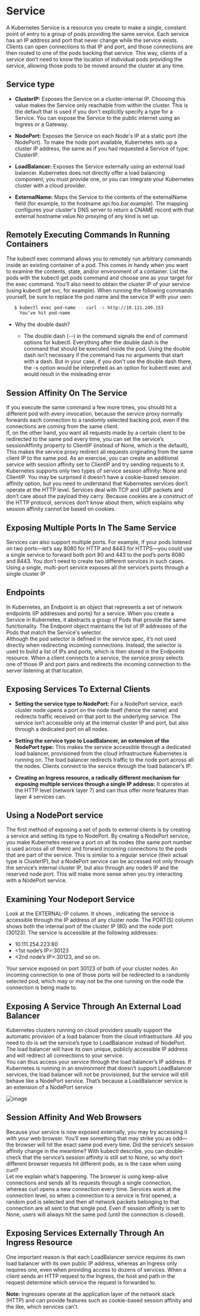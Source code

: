 # Service
A Kubernetes Service is a resource you create to make a single, constant point of
entry to a group of pods providing the same service. Each service has an IP address
and port that never change while the service exists. Clients can open connections to
that IP and port, and those connections are then routed to one of the pods backing
that service. This way, clients of a service don’t need to know the location of individual pods providing the service, allowing those pods to be moved around the cluster
at any time.

## Service type

* **ClusterIP:** Exposes the Service on a cluster-internal IP. Choosing this value makes the Service only reachable from within the cluster.
This is the default that is used if you don't explicitly specify a type for a Service. You can expose the Service to the public internet using an Ingress or a Gateway.

* **NodePort:** Exposes the Service on each Node's IP at a static port (the NodePort). To make the node port available,
Kubernetes sets up a cluster IP address, the same as if you had requested a Service of type: ClusterIP.

*  **LoadBalancer:** Exposes the Service externally using an external load balancer. Kubernetes does not directly offer a load balancing component;
you must provide one, or you can integrate your Kubernetes cluster with a cloud provider.

*  **ExternalName:** Maps the Service to the contents of the externalName field (for example, to the hostname api.foo.bar.example).
The mapping configures your cluster's DNS server to return a CNAME record with that external hostname value.No proxying of any kind is set up.

## Remotely Executing Commands In Running Containers
The kubectl exec command allows you to remotely run arbitrary commands inside
an existing container of a pod. This comes in handy when you want to examine the
contents, state, and/or environment of a container. List the pods with the kubectl
get pods command and choose one as your target for the exec command. You’ll also need to
obtain the cluster IP of your service (using kubectl get svc, for example). When running the following commands yourself, be sure to replace the pod name and the service IP with your own:
```bash
   $ kubectl exec pod-name -- curl -s http://10.111.249.153
     You’ve hit pod-name
```

* Why the double dash?

   * The double dash (--) in the command signals the end of command options for
     kubectl. Everything after the double dash is the command that should be executed
     inside the pod. Using the double dash isn’t necessary if the command has no
     arguments that start with a dash. But in your case, if you don’t use the double dash
     there, the -s option would be interpreted as an option for kubectl exec and would
     result in the misleading error

## Session Affinity On The Service     
If you execute the same command a few more times, you should hit a different pod
with every invocation, because the service proxy normally forwards each connection
to a randomly selected backing pod, even if the connections are coming from the
same client. <br>
 If, on the other hand, you want all requests made by a certain client to be redirected to the same pod every time, you can set the service’s sessionAffinity property
to ClientIP (instead of None, which is the default), This makes the service proxy redirect all requests originating from the same client IP
to the same pod. As an exercise, you can create an additional service with session affinity set to ClientIP and try sending requests to it. <br>
 Kubernetes supports only two types of service session affinity: None and ClientIP. You may be surprised it doesn’t have a cookie-based session affinity option, but you
need to understand that Kubernetes services don’t operate at the HTTP level. Services deal with TCP and UDP packets and don’t care about the payload they carry. Because
cookies are a construct of the HTTP protocol, services don’t know about them, which explains why session affinity cannot be based on cookies.

## Exposing Multiple Ports In The Same Service
Services can also support multiple ports. For example, if your pods listened on two ports—let’s say 8080 for HTTP and 8443 for
HTTPS—you could use a single service to forward both port 80 and 443 to the pod’s ports 8080 and 8443. You don’t need to create two different services in such cases. Using
a single, multi-port service exposes all the service’s ports through a single cluster IP

## Endpoints
In Kubernetes, an Endpoint is an object that represents a set of network endpoints (IP addresses and ports) for a service. When you create a Service in Kubernetes, it abstracts a group of Pods that provide the same functionality. The Endpoint object maintains the list of IP addresses of the Pods that match the Service's selector. <br>
Although the pod selector is defined in the service spec, it’s not used directly when redirecting incoming connections. Instead, the selector is used to build a list of IPs
and ports, which is then stored in the Endpoints resource. When a client connects to a service, the service proxy selects one of those IP and port pairs and redirects the
incoming connection to the server listening at that location.

## Exposing Services To External Clients

* **Setting the service type to NodePort:** For a NodePort service, each cluster node
opens a port on the node itself (hence the name) and redirects traffic received
on that port to the underlying service. The service isn’t accessible only at the
internal cluster IP and port, but also through a dedicated port on all nodes. 

* **Setting the service type to LoadBalancer, an extension of the NodePort type:** This
makes the service accessible through a dedicated load balancer, provisioned
from the cloud infrastructure Kubernetes is running on. The load balancer redirects traffic to the node port across all the nodes. Clients connect to the service
through the load balancer’s IP.
 
* **Creating an Ingress resource, a radically different mechanism for exposing multiple services through a single IP address:** It operates at the HTTP level (network layer 7)
and can thus offer more features than layer 4 services can.

## Using a NodePort service
The first method of exposing a set of pods to external clients is by creating a service
and setting its type to NodePort. By creating a NodePort service, you make Kubernetes
reserve a port on all its nodes (the same port number is used across all of them) and
forward incoming connections to the pods that are part of the service. 
This is similar to a regular service (their actual type is ClusterIP), but a NodePort
service can be accessed not only through the service’s internal cluster IP, but also
through any node’s IP and the reserved node port. 
This will make more sense when you try interacting with a NodePort service.

## Examining Your Nodeport Service 
Look at the EXTERNAL-IP column. It shows <nodes>, indicating the service is accessible
through the IP address of any cluster node. The PORT(S) column shows both the
internal port of the cluster IP (80) and the node port (30123). The service is accessible at the following addresses:

* 10.111.254.223:80
* <1st node’s IP>:30123
* <2nd node’s IP>:30123, and so on.
  
Your service exposed on port 30123 of both of your cluster nodes.
An incoming connection to one of those ports will be redirected to a randomly selected pod, which may or may not be the one running on the
node the connection is being made to.

## Exposing A Service Through An External Load Balancer
Kubernetes clusters running on cloud providers usually support the automatic provision of a load balancer from the cloud infrastructure. All you need to do is set the
service’s type to LoadBalancer instead of NodePort. The load balancer will have its own unique, publicly accessible IP address and will redirect all connections to your
service. <br> You can thus access your service through the load balancer’s IP address. If Kubernetes is running in an environment that doesn’t support LoadBalancer
services, the load balancer will not be provisioned, but the service will still behave like
a NodePort service. That’s because a LoadBalancer service is an extension of a NodePort service

![image](https://github.com/user-attachments/assets/f01ba64a-b4da-47d9-8c9e-340ad11ae9b8)


## Session Affinity And Web Browsers
Because your service is now exposed externally, you may try accessing it with your web browser. You’ll see something that may strike you as odd—the browser will hit
the exact same pod every time. Did the service’s session affinity change in the meantime? With kubectl describe, you can double-check that the service’s session
affinity is still set to None, so why don’t different browser requests hit different pods, as is the case when using curl? <br>
Let me explain what’s happening. The browser is using keep-alive connections and sends all its requests through a single connection, whereas curl opens a new
connection every time. Services work at the connection level, so when a connection to a service is first opened, a random pod is selected and then all network packets belonging
to that connection are all sent to that single pod. Even if session affinity is set to None, users will always hit the same pod (until the connection is closed).

## Exposing Services Externally Through An Ingress Resource
One important reason is that each LoadBalancer service requires its own load balancer with its own public IP address, whereas an Ingress only requires one, even when
providing access to dozens of services. When a client sends an HTTP request to the Ingress, the host and path in the request determine which service the request is forwarded to. <br>

**Note:** Ingresses operate at the application layer of the network stack (HTTP) and can provide features such as cookie-based session affinity and the like, which services can’t.








 
